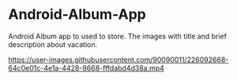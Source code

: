 # Android-Album-App
Android Album app to used to store. 
The images with title and brief description about vacation.





https://user-images.githubusercontent.com/90090011/226092668-64c0e01c-4e1a-4428-8668-fffdabd4d38a.mp4

